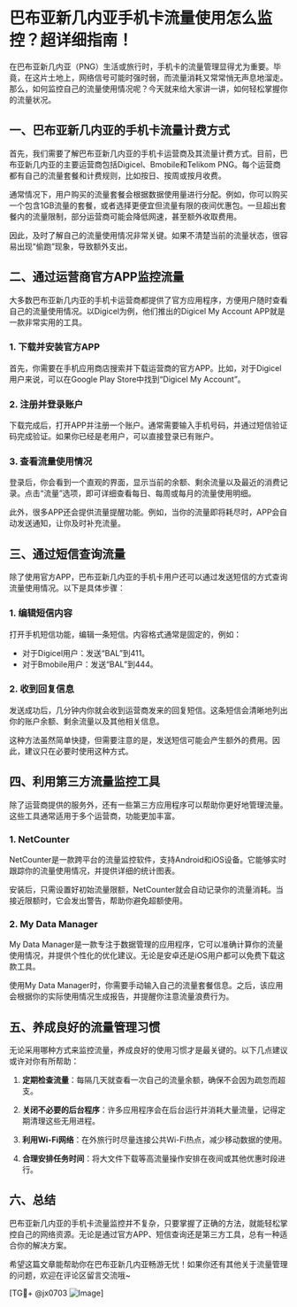 # 巴布亚新几内亚手机卡流量使用怎么监控？超详细指南！

在巴布亚新几内亚（PNG）生活或旅行时，手机卡的流量管理显得尤为重要。毕竟，在这片土地上，网络信号可能时强时弱，而流量消耗又常常悄无声息地溜走。那么，如何监控自己的流量使用情况呢？今天就来给大家讲一讲，如何轻松掌握你的流量状况。

## 一、巴布亚新几内亚的手机卡流量计费方式

首先，我们需要了解巴布亚新几内亚的手机卡运营商及其流量计费方式。目前，巴布亚新几内亚的主要运营商包括Digicel、Bmobile和Telikom PNG。每个运营商都有自己的流量套餐和计费规则，比如按日、按周或按月收费。

通常情况下，用户购买的流量套餐会根据数据使用量进行分配。例如，你可以购买一个包含1GB流量的套餐，或者选择更便宜但流量有限的夜间优惠包。一旦超出套餐内的流量限制，部分运营商可能会降低网速，甚至额外收取费用。

因此，及时了解自己的流量使用情况非常关键。如果不清楚当前的流量状态，很容易出现“偷跑”现象，导致额外支出。

## 二、通过运营商官方APP监控流量

大多数巴布亚新几内亚的手机卡运营商都提供了官方应用程序，方便用户随时查看自己的流量使用情况。以Digicel为例，他们推出的Digicel My Account APP就是一款非常实用的工具。

### 1. 下载并安装官方APP

首先，你需要在手机应用商店搜索并下载运营商的官方APP。比如，对于Digicel用户来说，可以在Google Play Store中找到“Digicel My Account”。

### 2. 注册并登录账户

下载完成后，打开APP并注册一个账户。通常需要输入手机号码，并通过短信验证码完成验证。如果你已经是老用户，可以直接登录已有账户。

### 3. 查看流量使用情况

登录后，你会看到一个直观的界面，显示当前的余额、剩余流量以及最近的消费记录。点击“流量”选项，即可详细查看每日、每周或每月的流量使用明细。

此外，很多APP还会提供流量提醒功能。例如，当你的流量即将耗尽时，APP会自动发送通知，让你及时补充流量。

## 三、通过短信查询流量

除了使用官方APP，巴布亚新几内亚的手机卡用户还可以通过发送短信的方式查询流量使用情况。以下是具体步骤：

### 1. 编辑短信内容

打开手机短信功能，编辑一条短信。内容格式通常是固定的，例如：

- 对于Digicel用户：发送“BAL”到411。
- 对于Bmobile用户：发送“BAL”到444。

### 2. 收到回复信息

发送成功后，几分钟内你就会收到运营商发来的回复短信。这条短信会清晰地列出你的账户余额、剩余流量以及其他相关信息。

这种方法虽然简单快捷，但需要注意的是，发送短信可能会产生额外的费用。因此，建议只在必要时使用这种方式。

## 四、利用第三方流量监控工具

除了运营商提供的服务外，还有一些第三方应用程序可以帮助你更好地管理流量。这些工具通常适用于多个运营商，功能更加丰富。

### 1. NetCounter

NetCounter是一款跨平台的流量监控软件，支持Android和iOS设备。它能够实时跟踪你的流量使用情况，并提供详细的统计图表。

安装后，只需设置好初始流量限额，NetCounter就会自动记录你的流量消耗。当接近限额时，它会发出警告，帮助你避免超额使用。

### 2. My Data Manager

My Data Manager是一款专注于数据管理的应用程序，它可以准确计算你的流量使用情况，并提供个性化的优化建议。无论是安卓还是iOS用户都可以免费下载这款工具。

使用My Data Manager时，你需要手动输入自己的流量套餐信息。之后，该应用会根据你的实际使用情况生成报告，并提醒你注意流量浪费行为。

## 五、养成良好的流量管理习惯

无论采用哪种方式来监控流量，养成良好的使用习惯才是最关键的。以下几点建议或许对你有所帮助：

1. **定期检查流量**：每隔几天就查看一次自己的流量余额，确保不会因为疏忽而超支。
   
2. **关闭不必要的后台程序**：许多应用程序会在后台运行并消耗大量流量，记得定期清理这些无用进程。

3. **利用Wi-Fi网络**：在外旅行时尽量连接公共Wi-Fi热点，减少移动数据的使用。

4. **合理安排任务时间**：将大文件下载等高流量操作安排在夜间或其他优惠时段进行。

## 六、总结

巴布亚新几内亚的手机卡流量监控并不复杂，只要掌握了正确的方法，就能轻松掌控自己的网络资源。无论是通过官方APP、短信查询还是第三方工具，总有一种适合你的解决方案。

希望这篇文章能帮助你在巴布亚新几内亚畅游无忧！如果你还有其他关于流量管理的问题，欢迎在评论区留言交流哦~

[TG💪+ @jx0703 ![Image](https://github.com/user-attachments/assets/dbca1d08-cadb-493c-b0ec-ad6f7a83f270)]